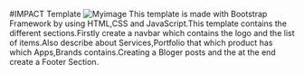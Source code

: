 #IMPACT Template 
![Myimage](images/impact1.png)
This template is made with Bootstrap Framework by using HTML,CSS and JavaScript.This template contains the different sections.Firstly create a navbar which contains the logo and the list of items.Also describe about Services,Portfolio that which product has which Apps,Brands contains.Creating a Bloger posts and the at the end create a Footer Section.